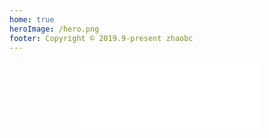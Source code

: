 ```yaml
---
home: true
heroImage: /hero.png
footer: Copyright © 2019.9-present zhaobc
---
```


<div style="display: flex;justify-content: center;">
  <iframe src="/zhaobc.site/index.html" style="border:none;height:auto;width:300px;height:110px;" />
</div>

<div class="features">
  <div class="feature">
    <h2>学习笔记</h2>
    <p>纸上得来终觉浅，绝知此事要躬行。</p>
  </div>
  <div class="feature">
    <h2>博客</h2>
    <p>技术笔记，经验笔记</p>
  </div>
  <div class="feature">
    <h2>其他</h2>
    <p>其他内容</p>
  </div>
</div>
